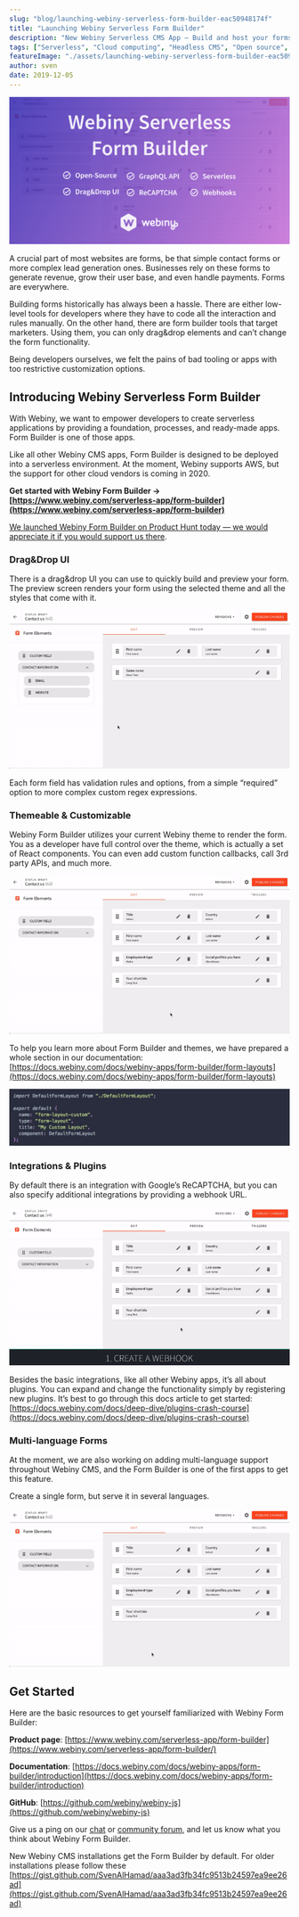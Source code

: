 ```yaml
---
slug: "blog/launching-webiny-serverless-form-builder-eac50948174f"
title: "Launching Webiny Serverless Form Builder"
description: "New Webiny Serverless CMS App — Build and host your forms the serverless way. Open-source, GraphQL API, available today!"
tags: ["Serverless", "Cloud computing", "Headless CMS", "Open source", "Javascript"]
featureImage: "./assets/launching-webiny-serverless-form-builder-eac50948174f/max-4800-1UKZm2Sm-3PV6cDVgsj_2fw.png"
author: sven
date: 2019-12-05
---
```


![Webiny Form Builder](./assets/launching-webiny-serverless-form-builder-eac50948174f/max-4800-1UKZm2Sm-3PV6cDVgsj_2fw.png)

A crucial part of most websites are forms, be that simple contact forms or more complex lead generation ones. Businesses rely on these forms to generate revenue, grow their user base, and even handle payments. Forms are everywhere.

Building forms historically has always been a hassle. There are either low-level tools for developers where they have to code all the interaction and rules manually. On the other hand, there are form builder tools that target marketers. Using them, you can only drag&drop elements and can’t change the form functionality.

Being developers ourselves, we felt the pains of bad tooling or apps with too restrictive customization options.

## Introducing Webiny Serverless Form Builder

With Webiny, we want to empower developers to create serverless applications by providing a foundation, processes, and ready-made apps. Form Builder is one of those apps.

Like all other Webiny CMS apps, Form Builder is designed to be deployed into a serverless environment. At the moment, Webiny supports AWS, but the support for other cloud vendors is coming in 2020.

**Get started with Webiny Form Builder → [https://www.webiny.com/serverless-app/form-builder](https://www.webiny.com/serverless-app/form-builder)**

[We launched Webiny Form Builder on Product Hunt today — we would appreciate it if you would support us there](https://www.producthunt.com/posts/webiny-serverless-cms-form-builder).

### Drag&Drop UI

There is a drag&drop UI you can use to quickly build and preview your form. The preview screen renders your form using the selected theme and all the styles that come with it.

![](./assets/launching-webiny-serverless-form-builder-eac50948174f/max-1600-1lMjsuFr2RbOfIeJ6-DkyHQ.gif)

Each form field has validation rules and options, from a simple “required” option to more complex custom regex expressions.

### Themeable & Customizable

Webiny Form Builder utilizes your current Webiny theme to render the form. You as a developer have full control over the theme, which is actually a set of React components. You can even add custom function callbacks, call 3rd party APIs, and much more.

![](./assets/launching-webiny-serverless-form-builder-eac50948174f/max-1600-1YWV-AFew4lno4ThCwHpVwg.gif)

To help you learn more about Form Builder and themes, we have prepared a whole section in our documentation: [https://docs.webiny.com/docs/webiny-apps/form-builder/form-layouts](https://docs.webiny.com/docs/webiny-apps/form-builder/form-layouts)

![](./assets/launching-webiny-serverless-form-builder-eac50948174f/max-3020-1TW43z_lLGjgKR39IhA00Pw.png)

### Integrations & Plugins

By default there is an integration with Google’s ReCAPTCHA, but you can also specify additional integrations by providing a webhook URL.

![](./assets/launching-webiny-serverless-form-builder-eac50948174f/max-1600-1bqgRK4V85GZxLOIbRhXw-Q.gif)

Besides the basic integrations, like all other Webiny apps, it’s all about plugins. You can expand and change the functionality simply by registering new plugins. It’s best to go through this docs article to get started: [https://docs.webiny.com/docs/deep-dive/plugins-crash-course](https://docs.webiny.com/docs/deep-dive/plugins-crash-course)

### Multi-language Forms

At the moment, we are also working on adding multi-language support throughout Webiny CMS, and the Form Builder is one of the first apps to get this feature.

Create a single form, but serve it in several languages.

![](./assets/launching-webiny-serverless-form-builder-eac50948174f/max-1600-1Uj7q-VI4LeSKy7j7Nvm1tQ.gif)

## Get Started

Here are the basic resources to get yourself familiarized with Webiny Form Builder:

**Product page**: [https://www.webiny.com/serverless-app/form-builder](https://www.webiny.com/serverless-app/form-builder/)

**Documentation**: [https://docs.webiny.com/docs/webiny-apps/form-builder/introduction](https://docs.webiny.com/docs/webiny-apps/form-builder/introduction)

**GitHub**: [https://github.com/webiny/webiny-js](https://github.com/webiny/webiny-js)

Give us a ping on our [chat](https://gitter.im/Webiny/webiny-js) or [community forum](https://community.webiny.com/), and let us know what you think about Webiny Form Builder.

New Webiny CMS installations get the Form Builder by default. For older installations please follow these [https://gist.github.com/SvenAlHamad/aaa3ad3fb34fc9513b24597ea9ee26ad](https://gist.github.com/SvenAlHamad/aaa3ad3fb34fc9513b24597ea9ee26ad)